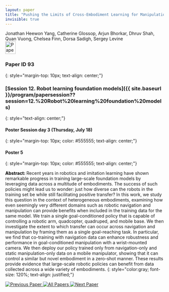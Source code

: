 ```yaml
---
layout: paper
title: "Pushing the Limits of Cross-Embodiment Learning for Manipulation and Navigation"
invisible: true
---
```

<div class="paper-authors">
<div class="paper-author-box">
    <div class="paper-author-name">Jonathan Heewon Yang, Catherine Glossop, Arjun Bhorkar, Dhruv Shah, Quan Vuong, Chelsea Finn, Dorsa Sadigh, Sergey Levine</div>
    <div class="paper-author-uni"></div>
</div>

</div><div class="paper-pdf">
<div> <a href="http://www.roboticsproceedings.org/rss19/p93.pdf"><img src="{{ site.baseurl }}/images/paper_link.png" alt="Paper Website" width = "33"  height = "40"/></a> </div>
</div>

### Paper ID 93
{: style="margin-top: 10px; text-align: center;"}

### [Session 12. Robot learning foundation models]({{ site.baseurl }}/program/papersession??session=12.%20Robot%20learning%20foundation%20models)
{: style="text-align: center;"}

#### Poster Session day 3 (Thursday, July 18)
{: style="margin-top: 10px; color: #555555; text-align: center;"}

#### Poster 5
{: style="margin-top: 10px; color: #555555; text-align: center;"}

<b style="color: black;">Abstract: </b>Recent years in robotics and imitation learning have shown remarkable progress in training large-scale foundation models by leveraging data across a multitude of embodiments. The success of such policies might lead us to wonder: just how diverse can the robots in the training set be while still facilitating positive transfer? In this work, we study this question in the context of heterogeneous embodiments, examining how even seemingly very different domains such as robotic navigation and manipulation can provide benefits when included in the training data for the same model. We train a single goal-conditioned policy that is capable of controlling a robotic arm, quadcopter, quadruped, and mobile base. We then investigate the extent to which transfer can occur across navigation and manipulation by framing them as a single goal-reaching task. In particular, we find that co-training with navigation data can enhance robustness and performance in goal-conditioned manipulation with a wrist-mounted camera. We then deploy our policy trained only from navigation-only and static manipulation-only data on a mobile manipulator, showing that it can control a similar but novel embodiment in a zero-shot manner. These results provide evidence that large-scale robotic policies can benefit from data collected across a wide variety of embodiments.
{: style="color:gray; font-size: 120%; text-align: justified;"}


<div class="paper-menu">
<a href="{{ site.baseurl }}/program/papers/092/"> <img src="{{ site.baseurl }}/images/previous_paper_icon.png" alt="Previous Paper" title="Previous Paper"/> </a>
<a href="{{ site.baseurl }}/program/papers"><img src="{{ site.baseurl }}/images/overview_icon.png" alt="All Papers" title="All Papers"/> </a>
<a href="{{ site.baseurl }}/program/papers/094/"> <img src="{{ site.baseurl }}/images/next_paper_icon.png" alt="Next Paper" title="Next Paper"/> </a>

</div>
